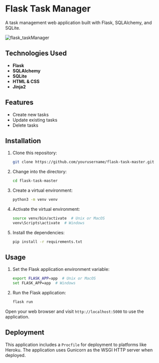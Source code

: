 # Flask Task Manager

A task management web application built with Flask, SQLAlchemy, and SQLite.

![flask_taskManager](https://github.com/MaazIbrahim2004/to-do-list-Flask/assets/111203880/e82a0926-d59e-46cd-a3bc-e01c84eca570)


## Technologies Used

- **Flask** 
- **SQLAlchemy**
- **SQLite**
- **HTML & CSS**
- **Jinja2**

## Features

- Create new tasks
- Update existing tasks
- Delete tasks

## Installation

1. Clone this repository:
    ```bash
    git clone https://github.com/yourusername/flask-task-master.git
    ```
2. Change into the directory:
    ```bash
    cd flask-task-master
    ```
3. Create a virtual environment:
    ```bash
    python3 -m venv venv
    ```
4. Activate the virtual environment:
    ```bash
    source venv/bin/activate  # Unix or MacOS
    venv\Scripts\activate  # Windows
    ```
5. Install the dependencies:
    ```bash
    pip install -r requirements.txt
    ```

## Usage

1. Set the Flask application environment variable:
    ```bash
    export FLASK_APP=app  # Unix or MacOS
    set FLASK_APP=app  # Windows
    ```
2. Run the Flask application:
    ```bash
    flask run
    ```

Open your web browser and visit `http://localhost:5000` to use the application.

## Deployment

This application includes a `Procfile` for deployment to platforms like Heroku. The application uses Gunicorn as the WSGI HTTP server when deployed.
